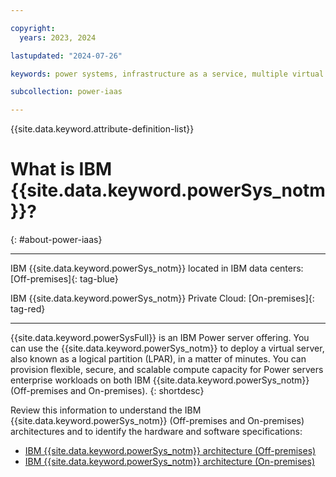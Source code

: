 ```yaml
---

copyright:
  years: 2023, 2024

lastupdated: "2024-07-26"

keywords: power systems, infrastructure as a service, multiple virtual servers, hybrid cloud environment, linux, aix, ibm i,

subcollection: power-iaas

---
```


{{site.data.keyword.attribute-definition-list}}


# What is IBM {{site.data.keyword.powerSys_notm}}?
{: #about-power-iaas}

---

IBM {{site.data.keyword.powerSys_notm}} located in IBM data centers: [Off-premises]{: tag-blue}

IBM {{site.data.keyword.powerSys_notm}} Private Cloud: [On-premises]{: tag-red}

---


{{site.data.keyword.powerSysFull}} is an IBM Power server offering. You can use the {{site.data.keyword.powerSys_notm}} to deploy a virtual server, also known as a logical partition (LPAR), in a matter of minutes. You can provision flexible, secure, and scalable compute capacity for Power servers enterprise workloads on both IBM {{site.data.keyword.powerSys_notm}} (Off-premises and On-premises).
{: shortdesc}


Review this information to understand the IBM {{site.data.keyword.powerSys_notm}} (Off-premises and On-premises) architectures and to identify the hardware and software specifications:

* [IBM {{site.data.keyword.powerSys_notm}} architecture (Off-premises)](/docs/power-iaas?topic=power-iaas-on-cloud-architecture)
* [IBM {{site.data.keyword.powerSys_notm}} architecture (On-premises)](/docs/power-iaas?topic=power-iaas-private-cloud-architecture)














































